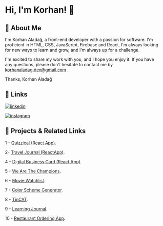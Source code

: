 
# Hi, I'm Korhan! 👋


## 🚀 About Me

I'm Korhan Aladağ, a front-end developer with a passion for software. I'm proficient in HTML, CSS, JavaScript, Firebase and React. I'm always looking for new ways to learn and grow, and I'm always up for a challenge.

I'm excited to share my work with you, and I hope you enjoy it. If you have any questions, please don't hesitate to contact me by korhanaladag.dev@gmail.com .

Thanks,
Korhan Aladağ


## 🔗 Links
[![linkedin](https://img.shields.io/badge/linkedin-0A66C2?style=for-the-badge&logo=linkedin&logoColor=white)](https://www.linkedin.com/in/korhan-alada%C4%9F-a94434180)

[![instagram](https://img.shields.io/badge/instagram-e6683c?style=for-the-badge&logo=instagram&logoColor=white)](https://www.instagram.com/korhan_aladag)


## 🔗 Projects & Related Links

1 - [Quizzical (React App)](https://scrimba.com/scrim/cod154eb0b0aba10c69e9afa2).

2- [Travel Journal (ReactApp)](https://fastidious-medovik-f1e9a5.netlify.app/).

4 - [Digital Business Card (React App)](https://effulgent-figolla-341317.netlify.app/).

5 - [We Are The Champions](https://eloquent-sprinkles-1d1d20.netlify.app/).

6 - [Movie Watchlist](https://funny-syrniki-bda633.netlify.app).

7 - [Color Scheme Generator](https://superlative-yeot-019a2b.netlify.app).

8 - [TinCAT](https://lively-dieffenbachia-4068e5.netlify.app).

9 - [Learning Journal](https://splendorous-marigold-f1d032.netlify.app/).

10 - [Restaurant Ordering App](https://dashing-tanuki-8249eb.netlify.app/).
